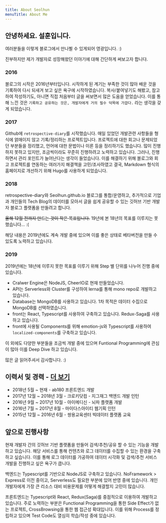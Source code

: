 ```yaml
---
title: About Seolhun
menuTitle: About Me
---
```


## 안녕하세요. 설훈입니다.
여러분들을 이렇게 블로그에서 만나뵐 수 있게되어 영광입니다. :)

진부하지만 제가 개발자로 성장해왔던 이야기에 대해 간단하게 써보고자 합니다.

### 2016
블로그의 시작은 2016년부터입니다. 시작하게 된 계기는 부족한 것이
많아 배운 것을 기록하여 다시 되새겨 보고 싶은 욕구에
시작하였습니다. 복사/붙여넣기도 해봤고, 참고하여 작성하기도,
아니면 직접 처음부터 글을 써보면서 많은 도움을 얻었습니다. 이를
통해 느낀 것은 `기록하고 공유하는 것은, 개발자에게 거의 필수 덕목에 가깝다.` 라는 생각을 갖게 되었습니다.

### 2017
Github에 `retrospective-diary`를 시작했습니다. 매일 있었던 개발관련 사항들을 형식에 얽매이지 않고 기록/정리하는 프로젝트입니다. 프로젝트에 대한 회고나 문제되었던 부분들을 정리했고, 언어에 대한 문법이나 이론 등을 정리하기도 했습니다. 많이 진행하지 못하고 있지만, 조금씩이라도 꾸준히 진행하려고 노력하고 있습니다. 그러나, 진행하면서 관리 포인트가 늘어난다는 생각이 들었습니다. 이를 해결하기 위해 블로그와 회고 프로젝트를 연동하는 여러가지 해결책을 고민/조사하였고 결국, Markdown 형식의 홈페이지로 개선하기 위해 Hugo를 사용하게 되었습니다.

### 2018
retrospective-diary와 Seolhun.github.io 블로그를 통합/운영하고, 추가적으로 기업과 개인들의 Tech Blog의 데이터를 모아서 글을 쉽게 공유할 수 있는 깃허브 기반 개발자 블로그 플랫폼을 만들려고 합니다. 

~~올해 12월 전까지 만드는 것이 작은 목표입니다.~~ 19년에 본 18년의 목표를 이루지는 못했습니다... :(

해당 내용은 2019년에도 계속 개발 중에 있으며 이를 좋은 상태로 베타버전을 만들 수 있도록 노력하고 있습니다.

### 2019
2019년에는 18년에 이루지 못한 목표를 이루기 위해 Step 별 단위를 나누어 진행 중에 있습니다.

- Cralwer Engine은 NodeJS, CheerIO로 현재 만들었습니다.
- API는 Serverless와 Cluster를 구성하여 lerna를 통해 mono repo로 개발하고 있습니다.
- Database는 MongoDB를 사용하고 있습니다. 1차 목적은 데이터 수집으로 MongoDB를 선택하였습니다.
- front는 React, Typescript를 사용하여 구축하고 있습니다. Redux-Saga를 사용하고 있습니다.
- front에 사용될 Components를 위해 emotion-js와 Typescript를 사용하여 `localized-components`를 구축하고 있습니다.

이 외에도 다양한 부분들을 조금씩 개발 중에 있으며 Funtional Programming에 관심이 많아 이를 Deep Dive 하고 있습니다.

많은 글 읽어주셔서 감사합니다. :)
  
## 이력서 및 경력 - [더 보기](/files/seolhun_resume.pdf)

- 2018년 5월 ~ 현재 - ab180 프론트엔드 개발
- 2017년 12월 ~ 2018년 3월 - 크로키닷컴 - 지그재그 백엔드 개발 인턴
- 2016년 9월 ~ 2017년 10월 - 아이메디신 - 뇌파 플랫폼 개발
- 2016년 7월 ~ 2017년 8월 - 마이다스아이티 웹기획 인턴
- 2015년 12월 ~ 2016년 6월 - 쌍용교육센터 빅데이터 플랫폼 교육

## 앞으로 진행사항

현재 개발자 간의 깃허브 기반 플랫폼을 만들어 검색/추천/공유 할 수 있는 기능을 개발하고 있습니다. 해당 서비스를 통해 컨텐츠와 로그 데이터를 수집할 수 있는 환경을 구축하고 싶습니다. 이를 통해 로그 데이터를 가공하여 데이터 시각화 및 검색/추천 서비스 개발을 진행하고 싶은 욕구가 큽니다. 

백엔드는 Typescript를 기반으로 NodeJS로 구축하고 있습니다. NoFramework > Express로 이전 중이고, Serverless도 필요한 부분에 있어 반영 중에 있습니다. 개인 개발자에게 가장 큰 리소스 대비 비용문제를 어떻게 해결할지 고민이 많습니다.

프론트엔드는 Typescript와 React, Redux(Saga)를 중점적으로 이용하여 개발하고 있습니다. 주로 노력하는 부분은 Functional Programming을 통한 Side Effect가 없는 프로젝트, CrossBrowsing을 통한 웹 접근성 확대입니다. 이를 위해 Process를 정립하고 있으며 Test Code도 열심히 학습/작성 중에 있습니다.
